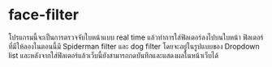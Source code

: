 # face-filter
โปรแกรมนี้จะเป็นการตรวจจับใบหน้าแบบ real time แล้วทำการใส่ฟิลเตอร์ลงไปบนใบหน้า
ฟิลเตอร์ที่มีให้ลองในตอนนี้มี Spiderman filter และ dog filter โดยจะอยู่ในรูปแบบของ Dropdown list และหลังจากใส่ฟิลเตอร์แล้วเว็บนี้ยังสามารถกดบันทึกและแสดงผลในหน้าเว็บได้
